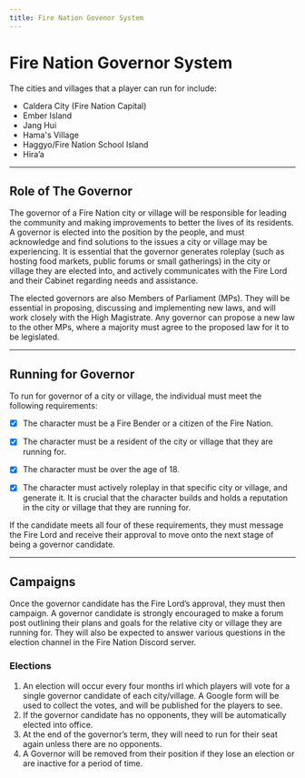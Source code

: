 ```yaml
---
title: Fire Nation Govenor System
---
```


# Fire Nation Governor System

The cities and villages that a player can run for include:

- Caldera City (Fire Nation Capital)
- Ember Island
- Jang Hui
- Hama's Village
- Haggyo/Fire Nation School Island
- Hira’a
* * *

## Role of The Governor

The governor of a Fire Nation city or village will be responsible for leading the community and making improvements to better the lives of its residents. A governor is elected into the position by the people, and must acknowledge and find solutions to the issues a city or village may be experiencing. It is essential that the governor generates roleplay (such as hosting food markets, public forums or small gatherings) in the city or village they are elected into, and actively communicates with the Fire Lord and their Cabinet regarding needs and assistance.

The elected governors are also Members of Parliament (MPs). They will be essential in proposing, discussing and implementing new laws, and will work closely with the High Magistrate. Any governor can propose a new law to the other MPs, where a majority must agree to the proposed law for it to be legislated. 
* * *

## Running for Governor

To run for governor of a city or village, the individual must meet the following requirements:

- [x] The character must be a Fire Bender or a citizen of the Fire Nation.

- [x] The character must be a resident of the city or village that they are running for.

- [x] The character must be over the age of 18.

- [x] The character must actively roleplay in that specific city or village, and generate it. It is crucial that the character builds and holds a reputation in the city or village that they are running for.

If the candidate meets all four of these requirements, they must message the Fire Lord and receive their approval to move onto the next stage of being a governor candidate.
* * *

## Campaigns

Once the governor candidate has the Fire Lord’s approval, they must then campaign. A governor candidate is strongly encouraged to make a forum post outlining their plans and goals for the relative city or village they are running for. They will also be expected to answer various questions in the election channel in the Fire Nation Discord server.

### Elections

1. An election will occur every four months irl which players will vote for a single governor candidate of each city/village. A Google form will be used to collect the votes, and will be published for the players to see.
2. If the governor candidate has no opponents, they will be automatically elected into office.
3. At the end of the governor’s term, they will need to run for their seat again unless there are no opponents.
4. A Governor will be removed from their position if they lose an election or are inactive for a period of time.
